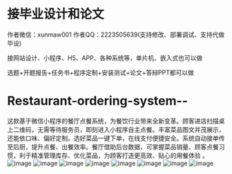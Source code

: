 # 接毕业设计和论文
作者微信：xunmaw001  作者QQ：2223505639(支持修改、部署调试、支持代做毕设)

接网站设计、小程序、H5、APP、各种系统等，单片机、嵌入式也可以做

选题+开题报告+任务书+程序定制+安装测试+论文+答辩PPT都可以做
# Restaurant-ordering-system--
这款基于微信小程序的餐厅点餐系统，为餐饮行业带来全新变革。顾客进店扫描桌上二维码，无需等待服务员，即刻进入小程序自主点餐。丰富菜品图文并茂展示，还能依口味、偏好定制。选好菜品一键下单，在线支付便捷安全。系统自动接单传至后厨，提升点餐、出餐效率。餐厅借助后台数据，可掌握菜品销量、顾客点餐习惯，利于精准管理库存、优化菜品，为顾客打造更高效、贴心的用餐体验 。 
![image](https://github.com/user-attachments/assets/b0a97c09-b5cb-42b5-a2f3-47acd45d6220)
![image](https://github.com/user-attachments/assets/73a8e037-7edd-4166-b41f-ecd3cae0c62c)
![image](https://github.com/user-attachments/assets/7c6211f5-ad3c-49f2-af00-b1054238418f)
![image](https://github.com/user-attachments/assets/4d75857e-637c-4e43-8ded-cc28adc88012)
![image](https://github.com/user-attachments/assets/6706fb69-e1c5-4ece-bd4e-7296230ff064)
![image](https://github.com/user-attachments/assets/b68db0ef-fcd4-4d62-addb-397d04eda334)
![image](https://github.com/user-attachments/assets/6f62e443-dac4-4ff4-89e8-f862eda1d107)
![image](https://github.com/user-attachments/assets/20e66310-9550-4c3a-b641-fecdcf57fc49)
